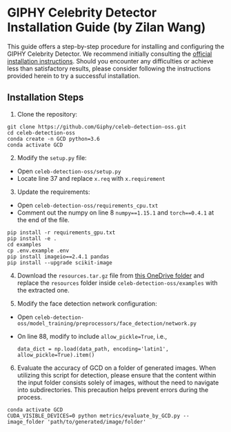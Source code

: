 # GIPHY Celebrity Detector Installation Guide (by Zilan Wang)

This guide offers a step-by-step procedure for installing and configuring the GIPHY Celebrity Detector. We recommend initially consulting the [official installation instructions](https://github.com/Giphy/celeb-detection-oss/tree/master/examples). Should you encounter any difficulties or achieve less than satisfactory results, please consider following the instructions provided herein to try a successful installation.

## Installation Steps

1. Clone the repository:

```
git clone https://github.com/Giphy/celeb-detection-oss.git
cd celeb-detection-oss
conda create -n GCD python=3.6
conda activate GCD
```

2. Modify the `setup.py` file:
- Open `celeb-detection-oss/setup.py`
- Locate line 37 and replace `x.req` with `x.requirement`

3. Update the requirements:
- Open `celeb-detection-oss/requirements_cpu.txt`
- Comment out the numpy on line 8 `numpy==1.15.1` and `torch==0.4.1` at the end of the file.

```
pip install -r requirements_gpu.txt
pip install -e .
cd examples
cp .env.example .env
pip install imageio==2.4.1 pandas
pip install --upgrade scikit-image
```

4. Download the `resources.tar.gz` file from [this OneDrive folder](https://entuedu-my.sharepoint.com/:u:/g/personal/shilin002_e_ntu_edu_sg/EayVzaUyyCZKnbMPZDtVUYABfmiVflXiYWPNrNy2_o2MFQ?e=BpFa7m) and replace the `resources` folder inside `celeb-detection-oss/examples` with the extracted one.

 <!-- ```
 wget https://s3.amazonaws.com/giphy-public/models/celeb-detection/resources.tar.gz
 ``` -->

5. Modify the face detection network configuration:
 - Open `celeb-detection-oss/model_training/preprocessors/face_detection/network.py`
 - On line 88, modify to include `allow_pickle=True`, i.e.,
 
   ```
   data_dict = np.load(data_path, encoding='latin1', allow_pickle=True).item()
   ```

6. Evaluate the accuracy of GCD on a folder of generated images. When utilizing this script for detection, please ensure that the content within the input folder consists solely of images, without the need to navigate into subdirectories. This precaution helps prevent errors during the process.

```
conda activate GCD
CUDA_VISIBLE_DEVICES=0 python metrics/evaluate_by_GCD.py --image_folder 'path/to/generated/image/folder'
```